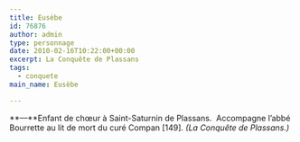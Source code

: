 ```yaml
---
title: Eusèbe
id: 76876
author: admin
type: personnage
date: 2010-02-16T10:22:00+00:00
excerpt: La Conquête de Plassans
tags:
  - conquete
main_name: Eusèbe

---
```

**—**Enfant de chœur à Saint-Saturnin de Plassans.  Accompagne l&rsquo;abbé Bourrette au lit de mort du curé Compan [149]. _(La Conquête de Plassans.)_